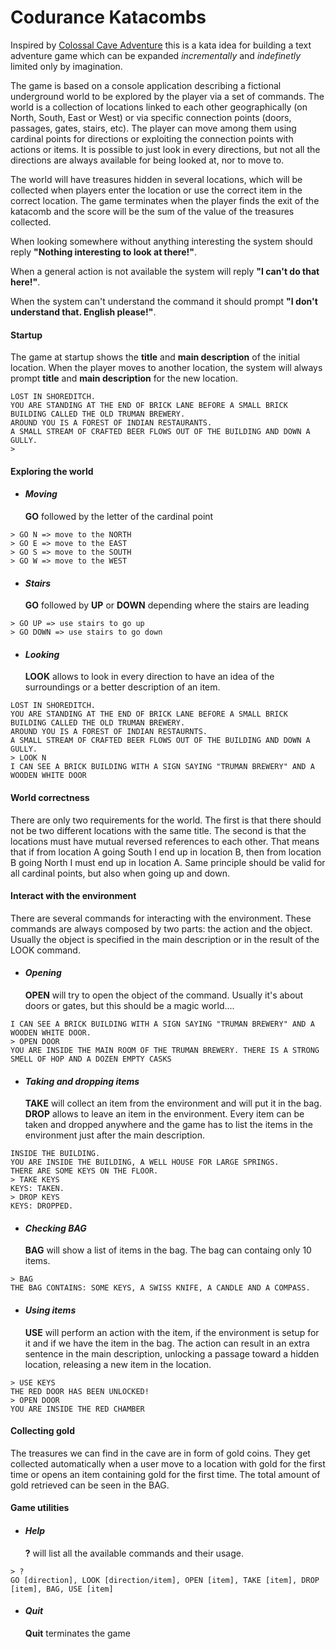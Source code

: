 # Codurance Katacombs

Inspired by [Colossal Cave Adventure](https://en.wikipedia.org/wiki/Colossal_Cave_Adventure) this is a kata idea for building a text adventure game which can be expanded *incrementally* and *indefinetly* limited only by imagination.

The game is based on a console application describing a fictional underground world to be explored by the player via a set of commands.
The world is a collection of locations linked to each other geographically (on North, South, East or West) or via specific connection points (doors, passages, gates, stairs, etc). The player can move among them using cardinal points for directions or exploiting the connection points with actions or items. 
It is possible to just look in every directions, but not all the directions are always available for being looked at, nor to move to. 

The world will have treasures hidden in several locations, which will be collected when players enter the location or use the correct item in the correct location. 
The game terminates when the player finds the exit of the katacomb and the score will be the sum of the value of the treasures collected.

When looking somewhere without anything interesting the system should reply **"Nothing interesting to look at there!"**.

When a general action is not available the system will reply **"I can't do that here!"**.

When the system can't understand the command it should prompt **"I don't understand that. English please!"**.

#### Startup

The game at startup shows the **title** and **main description** of the initial location. When the player moves to another location, the system will always prompt **title** and **main description** for the new location.

```
LOST IN SHOREDITCH.
YOU ARE STANDING AT THE END OF BRICK LANE BEFORE A SMALL BRICK BUILDING CALLED THE OLD TRUMAN BREWERY. 
AROUND YOU IS A FOREST OF INDIAN RESTAURANTS. 
A SMALL STREAM OF CRAFTED BEER FLOWS OUT OF THE BUILDING AND DOWN A GULLY.
>
```
   
#### Exploring the world 
 
  * #### *Moving* 
     **GO** followed by the letter of the cardinal point
     
```  
> GO N => move to the NORTH
> GO E => move to the EAST
> GO S => move to the SOUTH
> GO W => move to the WEST
```
       
    
  * #### *Stairs* 
     **GO** followed by **UP** or **DOWN** depending where the stairs are leading
     
```
> GO UP => use stairs to go up
> GO DOWN => use stairs to go down    
```
    
  
  * #### *Looking*
    **LOOK** allows to look in every direction to have an idea of the surroundings or a better description of an item. 
    
```
LOST IN SHOREDITCH.
YOU ARE STANDING AT THE END OF BRICK LANE BEFORE A SMALL BRICK BUILDING CALLED THE OLD TRUMAN BREWERY. 
AROUND YOU IS A FOREST OF INDIAN RESTAURNTS. 
A SMALL STREAM OF CRAFTED BEER FLOWS OUT OF THE BUILDING AND DOWN A GULLY.
> LOOK N
I CAN SEE A BRICK BUILDING WITH A SIGN SAYING "TRUMAN BREWERY" AND A WOODEN WHITE DOOR
```       
   
   #### World correctness
   There are only two requirements for the world. The first is that there should not be two different locations with the same title. The second is that the locations must have mutual reversed references to each other. That means that if from location A going South I end up in location B, then from location B going North I must end up in location A. Same principle should be valid for all cardinal points, but also when going up and down.
   
   
#### Interact with the environment
There are several commands for interacting with the environment. These commands are always composed by two parts: the action and the object. Usually the object is specified in the main description or in the result of the LOOK command.

 * #### *Opening*
    **OPEN** will try to open the object of the command. Usually it's about doors or gates, but this should be a magic world....
    
```
I CAN SEE A BRICK BUILDING WITH A SIGN SAYING "TRUMAN BREWERY" AND A WOODEN WHITE DOOR.
> OPEN DOOR
YOU ARE INSIDE THE MAIN ROOM OF THE TRUMAN BREWERY. THERE IS A STRONG SMELL OF HOP AND A DOZEN EMPTY CASKS 
``` 

* #### *Taking and dropping items*
    **TAKE** will collect an item from the environment and will put it in the bag. **DROP** allows to leave an item in the environment. Every item can be taken and dropped anywhere and the game has to list the items in the environment just after the main description.
```
INSIDE THE BUILDING.
YOU ARE INSIDE THE BUILDING, A WELL HOUSE FOR LARGE SPRINGS.
THERE ARE SOME KEYS ON THE FLOOR.
> TAKE KEYS
KEYS: TAKEN.
> DROP KEYS
KEYS: DROPPED.
```

* #### *Checking BAG*
    **BAG** will show a list of items in the bag. The bag can containg only 10 items.
```
> BAG
THE BAG CONTAINS: SOME KEYS, A SWISS KNIFE, A CANDLE AND A COMPASS.
```

* #### *Using items*
    **USE** will perform an action with the item, if the environment is setup for it and if we have the item in the bag. The action can result in an extra sentence in the main description, unlocking a passage toward a hidden location, releasing a new item in the location.
```
> USE KEYS
THE RED DOOR HAS BEEN UNLOCKED!
> OPEN DOOR
YOU ARE INSIDE THE RED CHAMBER 
```

#### Collecting gold
The treasures we can find in the cave are in form of gold coins. They get collected automatically when a user move to a location with gold for the first time or opens an item containing gold for the first time. The total amount of gold retrieved can be seen in the BAG.

#### Game utilities

 * #### *Help*
    **?** will list all the available commands and their usage.
    
```
> ?
GO [direction], LOOK [direction/item], OPEN [item], TAKE [item], DROP [item], BAG, USE [item]
``` 

 * #### *Quit*
    **Quit** terminates the game 
